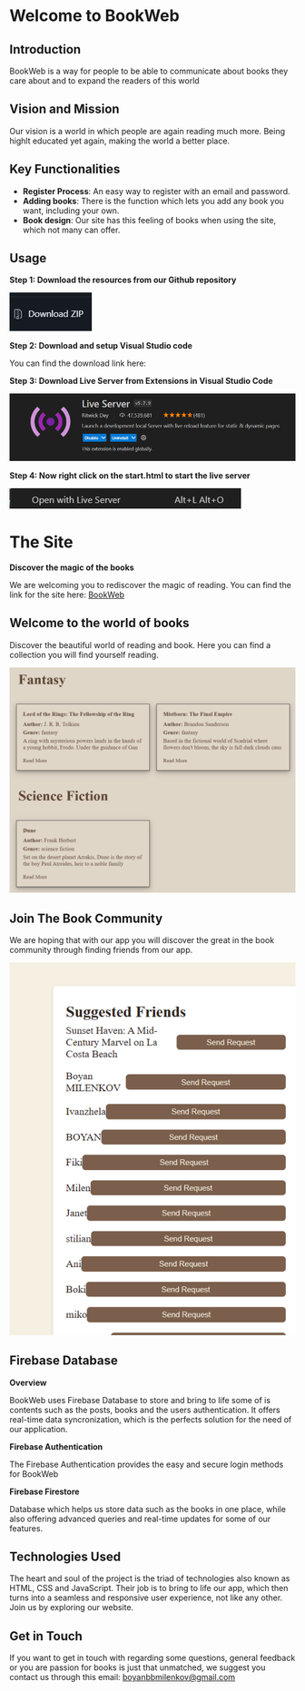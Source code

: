 # Welcome to BookWeb

## Introduction

BookWeb is a way for people to be able to communicate about books they care about and to expand the readers of this world

## Vision and Mission

Our vision is a world in which people are again reading much more. Being highlt educated yet again, making the world a better place.

## Key Functionalities

- **Register Process**: An easy way to register with an email and password.
- **Adding books**: There is the function which lets you add any book you want, including your own.
- **Book design**: Our site has this feeling of books when using the site, which not many can offer.

## Usage

**Step 1: Download the resources from our Github repository**

![alt text](pics/GitHub.png)

**Step 2: Download and setup Visual Studio code**

You can find the download link here:

**Step 3: Download Live Server from Extensions in Visual Studio Code**

![alt text](pics/liveserver.png)

**Step 4: Now right click on the start.html to start the live server**

![alt text](pics/open.png)

# The Site

**Discover the magic of the books**

We are welcoming you to rediscover the magic of reading. You can find the link for the site here: [BookWeb](https://main--bookwe.netlify.app/start)

## Welcome to the world of books

Discover the beautiful world of reading and book. Here you can find a collection you will find yourself reading.

![alt text](pics/books.png)

## Join The Book Community

We are hoping that with our app you will discover the great in the book community through finding friends from our app.

![alt text](pics/frie.png)

## Firebase Database

**Overview**

BookWeb uses Firebase Database to store and bring to life some of is contents such as the posts, books and the users authentication. It offers real-time data syncronization, which is the perfects solution for the need of our application.

**Firebase Authentication**

The Firebase Authentication provides the easy and secure login methods for BookWeb

**Firebase Firestore**

Database which helps us store data such as the books in one place, while also offering advanced queries and real-time updates for some of our features.

## Technologies Used

The heart and soul of the project is the triad of technologies also known as HTML, CSS and JavaScript. Their job is to bring to life our app, which then turns into a seamless and responsive user experience, not like any other. Join us by exploring our website.

## Get in Touch

If you want to get in touch with regarding some questions, general feedback or you are passion for books is just that unmatched, we suggest you contact us through this email: boyanbbmilenkov@gmail.com
